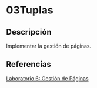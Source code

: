 03Tuplas
===================

Descripción
-----------

Implementar la gestión de páginas.

Referencias
-----------

[Laboratorio 6: Gestión de Páginas][1]

[1]: http://hanconina.nubeuniversitaria.com/unsaac/desarrollo-de-base-de-datos-ii-2012-i/laboratorio/laboratorio6 "Laboratorio 6: Gestión de páginas"